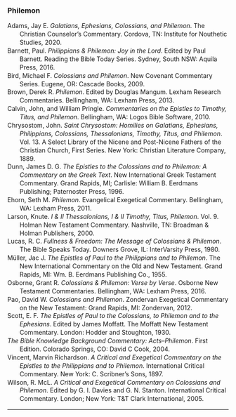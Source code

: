 ### Philemon

<div class="csl-bib-body" style="line-height: 1.35; margin-left: 2em; text-indent:-2em;">
  <div class="csl-entry">Adams, Jay E. <i>Galatians, Ephesians, Colossians, and Philemon</i>. The Christian Counselor’s Commentary. Cordova, TN: Institute for Nouthetic Studies, 2020.</div>
  <span class="Z3988" title="url_ver=Z39.88-2004&amp;ctx_ver=Z39.88-2004&amp;rfr_id=info%3Asid%2Fzotero.org%3A2&amp;rft_val_fmt=info%3Aofi%2Ffmt%3Akev%3Amtx%3Abook&amp;rft.genre=book&amp;rft.btitle=Galatians%2C%20Ephesians%2C%20Colossians%2C%20and%20Philemon&amp;rft.place=Cordova%2C%20TN&amp;rft.publisher=Institute%20for%20Nouthetic%20Studies&amp;rft.series=The%20Christian%20Counselor%E2%80%99s%20Commentary&amp;rft.aufirst=Jay%20E.&amp;rft.aulast=Adams&amp;rft.au=Jay%20E.%20Adams&amp;rft.date=2020"></span>
  <div class="csl-entry">Barnett, Paul. <i>Philippians &amp; Philemon: Joy in the Lord</i>. Edited by Paul Barnett. Reading the Bible Today Series. Sydney, South NSW: Aquila Press, 2016.</div>
  <span class="Z3988" title="url_ver=Z39.88-2004&amp;ctx_ver=Z39.88-2004&amp;rfr_id=info%3Asid%2Fzotero.org%3A2&amp;rft_val_fmt=info%3Aofi%2Ffmt%3Akev%3Amtx%3Abook&amp;rft.genre=book&amp;rft.btitle=Philippians%20%26%20Philemon%3A%20Joy%20in%20the%20Lord&amp;rft.place=Sydney%2C%20South%20NSW&amp;rft.publisher=Aquila%20Press&amp;rft.series=Reading%20the%20Bible%20Today%20Series&amp;rft.aufirst=Paul&amp;rft.aulast=Barnett&amp;rft.au=Paul%20Barnett&amp;rft.au=Paul%20Barnett&amp;rft.date=2016"></span>
  <div class="csl-entry">Bird, Michael F. <i>Colossians and Philemon</i>. New Covenant Commentary Series. Eugene, OR: Cascade Books, 2009.</div>
  <span class="Z3988" title="url_ver=Z39.88-2004&amp;ctx_ver=Z39.88-2004&amp;rfr_id=info%3Asid%2Fzotero.org%3A2&amp;rft_val_fmt=info%3Aofi%2Ffmt%3Akev%3Amtx%3Abook&amp;rft.genre=book&amp;rft.btitle=Colossians%20and%20Philemon&amp;rft.place=Eugene%2C%20OR&amp;rft.publisher=Cascade%20Books&amp;rft.series=New%20Covenant%20Commentary%20Series&amp;rft.aufirst=Michael%20F.&amp;rft.aulast=Bird&amp;rft.au=Michael%20F.%20Bird&amp;rft.date=2009"></span>
  <div class="csl-entry">Brown, Derek R. <i>Philemon</i>. Edited by Douglas Mangum. Lexham Research Commentaries. Bellingham, WA: Lexham Press, 2013.</div>
  <span class="Z3988" title="url_ver=Z39.88-2004&amp;ctx_ver=Z39.88-2004&amp;rfr_id=info%3Asid%2Fzotero.org%3A2&amp;rft_val_fmt=info%3Aofi%2Ffmt%3Akev%3Amtx%3Abook&amp;rft.genre=book&amp;rft.btitle=Philemon&amp;rft.place=Bellingham%2C%20WA&amp;rft.publisher=Lexham%20Press&amp;rft.series=Lexham%20Research%20Commentaries&amp;rft.aufirst=Derek%20R.&amp;rft.aulast=Brown&amp;rft.au=Derek%20R.%20Brown&amp;rft.au=Douglas%20Mangum&amp;rft.date=2013"></span>
  <div class="csl-entry">Calvin, John, and William Pringle. <i>Commentaries on the Epistles to Timothy, Titus, and Philemon</i>. Bellingham, WA: Logos Bible Software, 2010.</div>
  <span class="Z3988" title="url_ver=Z39.88-2004&amp;ctx_ver=Z39.88-2004&amp;rfr_id=info%3Asid%2Fzotero.org%3A2&amp;rft_val_fmt=info%3Aofi%2Ffmt%3Akev%3Amtx%3Abook&amp;rft.genre=book&amp;rft.btitle=Commentaries%20on%20the%20Epistles%20to%20Timothy%2C%20Titus%2C%20and%20Philemon&amp;rft.place=Bellingham%2C%20WA&amp;rft.publisher=Logos%20Bible%20Software&amp;rft.aufirst=John&amp;rft.aulast=Calvin&amp;rft.au=John%20Calvin&amp;rft.au=William%20Pringle&amp;rft.date=2010"></span>
  <div class="csl-entry">Chrysostom, John. <i>Saint Chrysostom: Homilies on Galatians, Ephesians, Philippians, Colossians, Thessalonians, Timothy, Titus, and Philemon</i>. Vol. 13. A Select Library of the Nicene and Post-Nicene Fathers of the Christian Church, First Series. New York: Christian Literature Company, 1889.</div>
  <span class="Z3988" title="url_ver=Z39.88-2004&amp;ctx_ver=Z39.88-2004&amp;rfr_id=info%3Asid%2Fzotero.org%3A2&amp;rft_val_fmt=info%3Aofi%2Ffmt%3Akev%3Amtx%3Abook&amp;rft.genre=book&amp;rft.btitle=Saint%20Chrysostom%3A%20Homilies%20on%20Galatians%2C%20Ephesians%2C%20Philippians%2C%20Colossians%2C%20Thessalonians%2C%20Timothy%2C%20Titus%2C%20and%20Philemon&amp;rft.place=New%20York&amp;rft.publisher=Christian%20Literature%20Company&amp;rft.series=A%20Select%20Library%20of%20the%20Nicene%20and%20Post-Nicene%20Fathers%20of%20the%20Christian%20Church%2C%20First%20Series&amp;rft.aufirst=John&amp;rft.aulast=Chrysostom&amp;rft.au=John%20Chrysostom&amp;rft.date=1889"></span>
  <div class="csl-entry">Dunn, James D. G. <i>The Epistles to the Colossians and to Philemon: A Commentary on the Greek Text</i>. New International Greek Testament Commentary. Grand Rapids, MI; Carlisle: William B. Eerdmans Publishing; Paternoster Press, 1996.</div>
  <span class="Z3988" title="url_ver=Z39.88-2004&amp;ctx_ver=Z39.88-2004&amp;rfr_id=info%3Asid%2Fzotero.org%3A2&amp;rft_val_fmt=info%3Aofi%2Ffmt%3Akev%3Amtx%3Abook&amp;rft.genre=book&amp;rft.btitle=The%20Epistles%20to%20the%20Colossians%20and%20to%20Philemon%3A%20a%20commentary%20on%20the%20Greek%20text&amp;rft.place=Grand%20Rapids%2C%20MI%3B%20Carlisle&amp;rft.publisher=William%20B.%20Eerdmans%20Publishing%3B%20Paternoster%20Press&amp;rft.series=New%20International%20Greek%20Testament%20Commentary&amp;rft.aufirst=James%20D.%20G.&amp;rft.aulast=Dunn&amp;rft.au=James%20D.%20G.%20Dunn&amp;rft.date=1996"></span>
  <div class="csl-entry">Ehorn, Seth M. <i>Philemon</i>. Evangelical Exegetical Commentary. Bellingham, WA: Lexham Press, 2011.</div>
  <span class="Z3988" title="url_ver=Z39.88-2004&amp;ctx_ver=Z39.88-2004&amp;rfr_id=info%3Asid%2Fzotero.org%3A2&amp;rft_val_fmt=info%3Aofi%2Ffmt%3Akev%3Amtx%3Abook&amp;rft.genre=book&amp;rft.btitle=Philemon&amp;rft.place=Bellingham%2C%20WA&amp;rft.publisher=Lexham%20Press&amp;rft.series=Evangelical%20Exegetical%20Commentary&amp;rft.aufirst=Seth%20M.&amp;rft.aulast=Ehorn&amp;rft.au=Seth%20M.%20Ehorn&amp;rft.date=2011"></span>
  <div class="csl-entry">Larson, Knute. <i>I &amp; II Thessalonians, I &amp; II Timothy, Titus, Philemon</i>. Vol. 9. Holman New Testament Commentary. Nashville, TN: Broadman &amp; Holman Publishers, 2000.</div>
  <span class="Z3988" title="url_ver=Z39.88-2004&amp;ctx_ver=Z39.88-2004&amp;rfr_id=info%3Asid%2Fzotero.org%3A2&amp;rft_val_fmt=info%3Aofi%2Ffmt%3Akev%3Amtx%3Abook&amp;rft.genre=book&amp;rft.btitle=I%20%26%20II%20Thessalonians%2C%20I%20%26%20II%20Timothy%2C%20Titus%2C%20Philemon&amp;rft.place=Nashville%2C%20TN&amp;rft.publisher=Broadman%20%26%20Holman%20Publishers&amp;rft.series=Holman%20New%20Testament%20Commentary&amp;rft.aufirst=Knute&amp;rft.aulast=Larson&amp;rft.au=Knute%20Larson&amp;rft.date=2000"></span>
  <div class="csl-entry">Lucas, R. C. <i>Fullness &amp; Freedom: The Message of Colossians &amp; Philemon</i>. The Bible Speaks Today. Downers Grove, IL: InterVarsity Press, 1980.</div>
  <span class="Z3988" title="url_ver=Z39.88-2004&amp;ctx_ver=Z39.88-2004&amp;rfr_id=info%3Asid%2Fzotero.org%3A2&amp;rft_val_fmt=info%3Aofi%2Ffmt%3Akev%3Amtx%3Abook&amp;rft.genre=book&amp;rft.btitle=Fullness%20%26%20freedom%3A%20the%20message%20of%20Colossians%20%26%20Philemon&amp;rft.place=Downers%20Grove%2C%20IL&amp;rft.publisher=InterVarsity%20Press&amp;rft.series=The%20Bible%20Speaks%20Today&amp;rft.aufirst=R.%20C.&amp;rft.aulast=Lucas&amp;rft.au=R.%20C.%20Lucas&amp;rft.date=1980"></span>
  <div class="csl-entry">Müller, Jac J. <i>The Epistles of Paul to the Philippians and to Philemon</i>. The New International Commentary on the Old and New Testament. Grand Rapids, MI: Wm. B. Eerdmans Publishing Co., 1955.</div>
  <span class="Z3988" title="url_ver=Z39.88-2004&amp;ctx_ver=Z39.88-2004&amp;rfr_id=info%3Asid%2Fzotero.org%3A2&amp;rft_val_fmt=info%3Aofi%2Ffmt%3Akev%3Amtx%3Abook&amp;rft.genre=book&amp;rft.btitle=The%20Epistles%20of%20Paul%20to%20the%20Philippians%20and%20to%20Philemon&amp;rft.place=Grand%20Rapids%2C%20MI&amp;rft.publisher=Wm.%20B.%20Eerdmans%20Publishing%20Co.&amp;rft.series=The%20New%20International%20Commentary%20on%20the%20Old%20and%20New%20Testament&amp;rft.aufirst=Jac%20J.&amp;rft.aulast=M%C3%BCller&amp;rft.au=Jac%20J.%20M%C3%BCller&amp;rft.date=1955"></span>
  <div class="csl-entry">Osborne, Grant R. <i>Colossians &amp; Philemon: Verse by Verse</i>. Osborne New Testament Commentaries. Bellingham, WA: Lexham Press, 2016.</div>
  <span class="Z3988" title="url_ver=Z39.88-2004&amp;ctx_ver=Z39.88-2004&amp;rfr_id=info%3Asid%2Fzotero.org%3A2&amp;rft_val_fmt=info%3Aofi%2Ffmt%3Akev%3Amtx%3Abook&amp;rft.genre=book&amp;rft.btitle=Colossians%20%26%20Philemon%3A%20Verse%20by%20Verse&amp;rft.place=Bellingham%2C%20WA&amp;rft.publisher=Lexham%20Press&amp;rft.series=Osborne%20New%20Testament%20Commentaries&amp;rft.aufirst=Grant%20R.&amp;rft.aulast=Osborne&amp;rft.au=Grant%20R.%20Osborne&amp;rft.date=2016"></span>
  <div class="csl-entry">Pao, David W. <i>Colossians and Philemon</i>. Zondervan Exegetical Commentary on the New Testament: Grand Rapids, MI: Zondervan, 2012.</div>
  <span class="Z3988" title="url_ver=Z39.88-2004&amp;ctx_ver=Z39.88-2004&amp;rfr_id=info%3Asid%2Fzotero.org%3A2&amp;rft_val_fmt=info%3Aofi%2Ffmt%3Akev%3Amtx%3Abook&amp;rft.genre=book&amp;rft.btitle=Colossians%20and%20Philemon&amp;rft.place=Grand%20Rapids%2C%20MI&amp;rft.publisher=Zondervan&amp;rft.series=Zondervan%20Exegetical%20Commentary%20on%20the%20New%20Testament%3A&amp;rft.aufirst=David%20W.&amp;rft.aulast=Pao&amp;rft.au=David%20W.%20Pao&amp;rft.date=2012"></span>
  <div class="csl-entry">Scott, E. F. <i>The Epistles of Paul to the Colossians, to Philemon and to the Ephesians</i>. Edited by James Moffatt. The Moffatt New Testament Commentary. London: Hodder and Stoughton, 1930.</div>
  <span class="Z3988" title="url_ver=Z39.88-2004&amp;ctx_ver=Z39.88-2004&amp;rfr_id=info%3Asid%2Fzotero.org%3A2&amp;rft_val_fmt=info%3Aofi%2Ffmt%3Akev%3Amtx%3Abook&amp;rft.genre=book&amp;rft.btitle=The%20Epistles%20of%20Paul%20to%20the%20Colossians%2C%20to%20Philemon%20and%20to%20the%20Ephesians&amp;rft.place=London&amp;rft.publisher=Hodder%20and%20Stoughton&amp;rft.series=The%20Moffatt%20New%20Testament%20Commentary&amp;rft.aufirst=E.%20F.&amp;rft.aulast=Scott&amp;rft.au=E.%20F.%20Scott&amp;rft.au=James%20Moffatt&amp;rft.date=1930"></span>
  <div class="csl-entry"><i>The Bible Knowledge Background Commentary: Acts–Philemon</i>. First Edition. Colorado Springs, CO: David C Cook, 2004.</div>
  <span class="Z3988" title="url_ver=Z39.88-2004&amp;ctx_ver=Z39.88-2004&amp;rfr_id=info%3Asid%2Fzotero.org%3A2&amp;rft_val_fmt=info%3Aofi%2Ffmt%3Akev%3Amtx%3Abook&amp;rft.genre=book&amp;rft.btitle=The%20Bible%20Knowledge%20Background%20Commentary%3A%20Acts%E2%80%93Philemon&amp;rft.place=Colorado%20Springs%2C%20CO&amp;rft.publisher=David%20C%20Cook&amp;rft.edition=First%20Edition&amp;rft.date=2004"></span>
  <div class="csl-entry">Vincent, Marvin Richardson. <i>A Critical and Exegetical Commentary on the Epistles to the Philippians and to Philemon</i>. International Critical Commentary. New York: C. Scribner’s Sons, 1897.</div>
  <span class="Z3988" title="url_ver=Z39.88-2004&amp;ctx_ver=Z39.88-2004&amp;rfr_id=info%3Asid%2Fzotero.org%3A2&amp;rft_val_fmt=info%3Aofi%2Ffmt%3Akev%3Amtx%3Abook&amp;rft.genre=book&amp;rft.btitle=A%20critical%20and%20exegetical%20commentary%20on%20the%20Epistles%20to%20the%20Philippians%20and%20to%20Philemon&amp;rft.place=New%20York&amp;rft.publisher=C.%20Scribner%E2%80%99s%20Sons&amp;rft.series=International%20Critical%20Commentary&amp;rft.aufirst=Marvin%20Richardson&amp;rft.aulast=Vincent&amp;rft.au=Marvin%20Richardson%20Vincent&amp;rft.date=1897"></span>
  <div class="csl-entry">Wilson, R. McL. <i>A Critical and Exegetical Commentary on Colossians and Philemon</i>. Edited by G. I. Davies and G. N. Stanton. International Critical Commentary. London; New York: T&amp;T Clark International, 2005.</div>
  <span class="Z3988" title="url_ver=Z39.88-2004&amp;ctx_ver=Z39.88-2004&amp;rfr_id=info%3Asid%2Fzotero.org%3A2&amp;rft_val_fmt=info%3Aofi%2Ffmt%3Akev%3Amtx%3Abook&amp;rft.genre=book&amp;rft.btitle=A%20Critical%20and%20Exegetical%20Commentary%20on%20Colossians%20and%20Philemon&amp;rft.place=London%3B%20New%20York&amp;rft.publisher=T%26T%20Clark%20International&amp;rft.series=International%20Critical%20Commentary&amp;rft.aufirst=R.%20McL.&amp;rft.aulast=Wilson&amp;rft.au=R.%20McL.%20Wilson&amp;rft.au=G.%20I.%20Davies&amp;rft.au=G.%20N.%20Stanton&amp;rft.date=2005"></span>
</div></body>
<hr>
